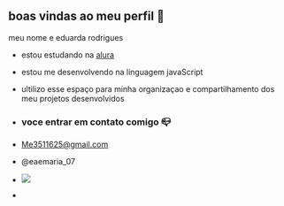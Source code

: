 ## boas vindas ao meu perfil 💙

meu nome e eduarda rodrigues

- estou estudando na [alura](https://ww.alura.com.br)
- estou me desenvolvendo na linguagem javaScript
- ultilizo esse espaço para minha organizaçao e compartilhamento dos meu projetos desenvolvidos

- ### voce entrar em contato comigo 📪

- Me3511625@gmail.com
- @eaemaria_07

- ![](https://media1.tenor.com/m/_G8u_NOrmCUAAAAC/delicious-food.gif)
-
